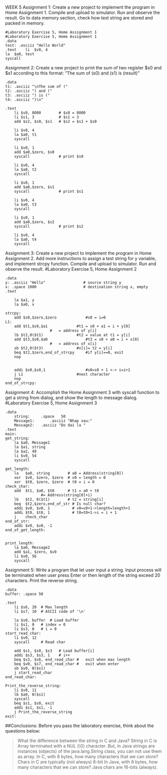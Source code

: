 WEEK 5
Assignment 1: Create a new project to implement the program in Home Assignment 1. Compile and upload to simulator. Run and observe the result. Go to data memory section, check how test string are stored and packed in memory. 
```
#Laboratory Exercise 5, Home Assignment 1 
#Laboratory Exercise 5, Home Assignment 1 
.data 
test: .asciiz "Hello World" 
.text    li  $v0, 4    
la  $a0, test    
syscall
```


Assignment 2: Create a new project to print the sum of two register $s0 and $s1 according to this format:  “The sum of (s0) and (s1) is (result)” 
```
.data
t1: .asciiz "\nThe sum of ("
t2: .asciiz ") and ("
t3: .asciiz ") is ("
t4: .asciiz ")\n"

.text 
    li $s0, 8000        # $s0 = 8000
    li $s1, 3       	# $s1 = 3
    add $s2, $s0, $s1   # $s2 = $s1 + $s0
    
    li $v0, 4
    la $a0, t1
    syscall
    
    li $v0, 1
    add $a0,$zero, $s0 
    syscall         	# print $s0
    
    li $v0, 4
    la $a0, t2
    syscall
    
    li $v0, 1
    add $a0,$zero, $s1
    syscall         	# print $s1
    
    li $v0, 4
    la $a0, t3
    syscall         
    
    li $v0, 1
    add $a0,$zero, $s2
    syscall         	# print $s2
    
    li $v0, 4
    la $a0, t4
    syscall

```
Assignment 3: Create a new project to implement the program in Home Assignment 2. Add more instructions to assign a test string for y variable, and implement strcpy function. Compile and upload to simulator. Run and observe the result. 
#Laboratory Exercise 5, Home Assignment 2 
```
.data 
y: .asciiz "Hello"                 # source string y 
x: .space 1000                     # destination string x, empty 
.text 

    la $a1, y
    la $a0, x

strcpy:  
    add $s0,$zero,$zero             #s0 = i=0 
L1:  
    add $t1,$s0,$a1             #t1 = s0 + a1 = i + y[0]                                     
                    #   = address of y[i]  
    lb $t2,0($t1)               #t2 = value at t1 = y[i]  
    add $t3,$s0,$a0                 #t3 = s0 + a0 = i + x[0]                                      
                    #   = address of x[i]  
    sb $t2,0($t3)               #x[i]= t2 = y[i]  
    beq $t2,$zero,end_of_strcpy     #if y[i]==0, exit  
    nop 

 
    addi $s0,$s0,1                  #s0=s0 + 1 <-> i=i+1  
    j L1                        #next character  
    nop 
end_of_strcpy:

```
Assignment 4: Accomplish the Home Assignment 3 with syscall function to get a string from dialog, and show the length to message dialog. 
#Laboratory Exercise 5, Home Assignment 3 
```
.data 
    string:     .space   50 
    Message1:       .asciiz "Nhap xau:" 
    Message2:   .asciiz "Do dai la " 
.text 
main: 
get_string:   
    la $a0, Message1
    la $a1, string
    la $a2, 49
    li $v0, 54
    syscall
            
get_length:   
    la   $a0, string        # a0 = Address(string[0])               
    xor  $v0, $zero, $zero  # v0 = length = 0               
    xor  $t0, $zero, $zero  # t0 = i = 0 
check_char:   
    add  $t1, $a0, $t0      # t1 = a0 + t0                                          
                #= Address(string[0]+i)                
    lb   $t2, 0($t1)        # t2 = string[i]               
    beq  $t2,$zero,end_of_str # Is null char?                      
    addi $v0, $v0, 1          # v0=v0+1->length=length+1               
    addi $t0, $t0, 1          # t0=t0+1->i = i + 1               
    j    check_char 
end_of_str:
    addi $v0, $v0, -1                              
end_of_get_length:
     

print_length: 
    la $a0, Message2
    add $a1, $zero, $v0
    li $v0, 56
    syscall
```
 

Assignment 5: Write a program that let user input a string. Input process will be terminated when user press Enter or then length of the string exceed 20 characters. Print the reverse string. 
```
.data
buffer: .space 50

.text
    li $s6, 20  # Max length
    li $s7, 10  # ASCII code of '\n'
    
    la $s0, buffer  # Load buffer
    li $s1, 0   # index = 0
    li $s3, 0   # i = 0
start_read_char:
    li $v0, 12
    syscall     # Read char
    
    add $s1, $s0, $s3   # Load buffer[i]
    addi $s3, $s3, 1    # i++
    beq $s3, $s6, end_read_char #   exit when max length
    beq $v0, $s7, end_read_char #   exit when enter
    sb $v0, 0($s1)
    j start_read_char
end_read_char:

Print_the_reverse_string:
    li $v0, 11
    lb $a0, 0($s1)
    syscall
    beq $s1, $s0, exit
    addi $s1, $s1, -1
    j Print_the_reverse_string
exit:
```
##Conclusions: Before you pass the laboratory exercise, think about the questions below: 

> What the difference between the string in C and Java?
String in C is Array terminated with a NUL (\0) character. But, in Java strings are instances (objects) of the java.lang.String class, you can not use them as array.
In C, with 8 bytes, how many characters that we can store? 
Chars in C are typically (not always) 8-bit
In Java, with 8 bytes, how many characters that we can store?
Java chars are 16-bits (always).
